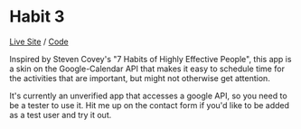 
# Habit 3
[Live Site][1] / [Code][2]

Inspired by Steven Covey's "7 Habits of Highly Effective People", this app is a skin on the Google-Calendar API that makes it easy to schedule time for the activities that are important, but might not otherwise get attention.  

It's currently an unverified app that accesses a google API, so you need to be a tester to use it.  Hit me up on the contact form if you'd like to be added as a test user and try it out.  


[1]: https://mthielvoldt.github.io/habit3/
[2]: https://github.com/mthielvoldt/habit3